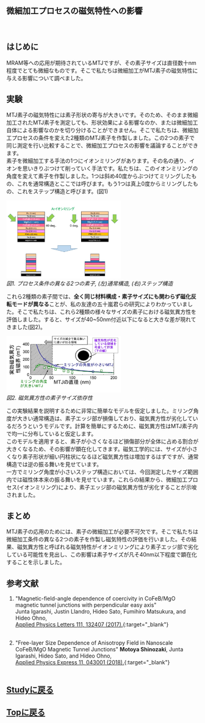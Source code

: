 ## 微細加工プロセスの磁気特性への影響
<br>

## はじめに
MRAM等への応用が期待されているMTJですが、その素子サイズは直径数十nm程度でとても微細なものです。そこで私たちは微細加工がMTJ素子の磁気特性に与える影響について調べました。<br>

## 実験
MTJ素子の磁気特性には素子形状の寄与が大きいです。そのため、そのまま微細加工されたMTJ素子を測定しても、形状効果による影響なのか、または微細加工自体による影響なのかを切り分けることができません。そこで私たちは、微細加工プロセスの条件を変えた2種類のMTJ素子を作製しました。この2つの素子で同じ測定を行い比較することで、微細加工プロセスの影響を議論することができます。<br>
素子を微細加工する手法の1つにイオンミリングがあります。その名の通り、イオンを思いきりぶつけて削っていく手法です。私たちは、このイオンミリングの角度を変えて素子を作製しました。1つは斜め40度からぶつけてミリングしたもの、これを通常構造とここでは呼びます。もう1つは真上0度からミリングしたもの、これをステップ構造と呼びます。(図1)<br>
<p>
<img src="./standard_and_step.jpg" width="300px" title="device"><br>
<em>図1. プロセス条件の異なる2つの素子, (左)通常構造, (右)ステップ構造</em>
</p>

これら2種類の素子間では、**全く同じ材料構成・素子サイズにも関わらず磁化反転モードが異なる**ことが、私の友達の五十嵐君らの研究によりわかっていました。そこで私たちは、これら2種類の様々なサイズの素子における磁気異方性を評価しました。すると、サイズが40~50nm付近以下になると大きな差が現れてきました(図2)。<br>

<p>
<img src="./size_dep.jpg" width="300px" title="size_dep"><br>
<em>図2. 磁気異方性の素子サイズ依存性</em>
</p>
この実験結果を説明するために非常に簡単なモデルを仮定しました。ミリング角度が大きい通常構造は、素子エッジ部が損傷しており、磁気異方性が劣化しているだろうというモデルです。計算を簡単にするために、磁気異方性はMTJ素子内で均一に分布していると仮定します。<br>
このモデルを適用すると、素子が小さくなるほど損傷部分が全体に占める割合が大きくなるため、その影響が顕在化してきます。磁気工学的には、サイズが小さくなり素子形状が細い円柱状になるほど磁気異方性は増加するはずですが、通常構造では逆の振る舞いを見せています。<br>
一方でミリング角度が小さいステップ構造においては、今回測定したサイズ範囲内では磁性体本来の振る舞いを見せています。これらの結果から、微細加工プロセス(イオンミリング)により、素子エッジ部の磁気異方性が劣化することが示唆されました。<br>

## まとめ
MTJ素子の応用のためには、素子の微細加工が必要不可欠です。そこで私たちは微細加工条件の異なる2つの素子を作製し磁気特性の評価を行いました。その結果、磁気異方性と呼ばれる磁気特性がイオンミリングにより素子エッジ部で劣化している可能性を見出し、この影響は素子サイズが凡そ40nm以下程度で顕在化することを示しました。

## 参考文献
1. "Magnetic-field-angle dependence of coercivity in CoFeB/MgO magnetic tunnel junctions with perpendicular easy axis"<br>
Junta Igarashi, Justin Llandro, Hideo Sato, Fumihiro Matsukura, and Hideo Ohno,<br>
[Applied Physics Letters 111, 132407 (2017).](https://aip.scitation.org/doi/10.1063/1.5004968){:target="_blank"}<br><br>

1. "Free-layer Size Dependence of Anisotropy Field in Nanoscale CoFeB/MgO Magnetic Tunnel Junctions"
**Motoya Shinozaki**, Junta Igarashi, Hideo Sato, and Hideo Ohno,<br>
[ Applied Physics Express 11, 043001 (2018).](https://iopscience.iop.org/article/10.7567/APEX.11.043001){:target="_blank"}<br><br>

## [Studyに戻る](../study.md)
## [Topに戻る](https://motoyashinozaki.github.io/minidora/)